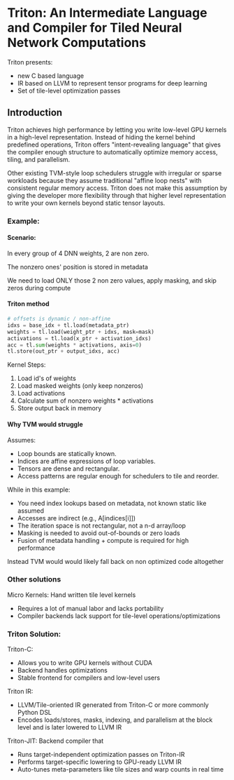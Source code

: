 # Triton: An Intermediate Language and Compiler for Tiled Neural Network Computations

Triton presents: 
- new C based language
- IR based on LLVM to represent tensor programs for deep learning
- Set of tile-level optimization passes


## Introduction

Triton achieves high performance by letting you write low-level GPU kernels in a high-level representation. Instead of hiding the kernel behind predefined operations, Triton offers "intent-revealing language" that gives the compiler enough structure to automatically optimize memory access, tiling, and parallelism.

Other existing TVM-style loop schedulers struggle with irregular or sparse workloads because they assume traditional "affine loop nests" with consistent regular memory access. Triton does not make this assumption by giving the developer more flexibility through that higher level representation to write your own kernels beyond static tensor layouts.

### Example:

#### Scenario:
In every group of 4 DNN weights, 2 are non zero.

The nonzero ones' position is stored in metadata

We need to load ONLY those 2 non zero values, apply masking, and skip zeros during compute

#### Triton method

```python
# offsets is dynamic / non-affine
idxs = base_idx + tl.load(metadata_ptr)
weights = tl.load(weight_ptr + idxs, mask=mask)
activations = tl.load(x_ptr + activation_idxs)
acc = tl.sum(weights * activations, axis=0)
tl.store(out_ptr + output_idxs, acc)
```

Kernel Steps:
1. Load id's of weights
2. Load masked weights (only keep nonzeros)
3. Load activations 
4. Calculate sum of nonzero weights * activations
5. Store output back in memory


#### Why TVM would struggle

Assumes:
- Loop bounds are statically known.
- Indices are affine expressions of loop variables.
- Tensors are dense and rectangular.
- Access patterns are regular enough for schedulers to tile and reorder.

While in this example:
- You need index lookups based on metadata, not known static like assumed
- Accesses are indirect (e.g., A[indices[i]])
- The iteration space is not rectangular, not a n-d array/loop
- Masking is needed to avoid out-of-bounds or zero loads
- Fusion of metadata handling + compute is required for high performance

Instead TVM would would likely fall back on non optimized code altogether

### Other solutions

Micro Kernels: Hand written tile level kernels
- Requires a lot of manual labor and lacks portability
- Compiler backends lack support for tile-level operations/optimizations

### Triton Solution:

Triton-C:
- Allows you to write GPU kernels without CUDA 
- Backend handles optimizations
- Stable frontend for compilers and low-level users

Triton IR:
- LLVM/Tile-oriented IR generated from Triton-C or more commonly Python DSL
- Encodes loads/stores, masks, indexing, and parallelism at the block level and is later lowered to LLVM IR

Triton-JIT: Backend compiler that
- Runs target-independent optimization passes on Triton-IR
- Performs target-specific lowering to GPU-ready LLVM IR
- Auto-tunes meta-parameters like tile sizes and warp counts in real time


